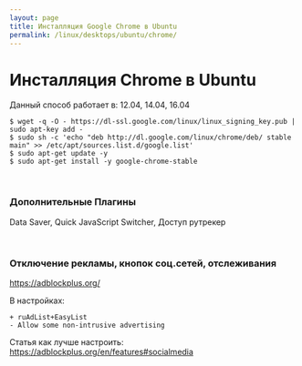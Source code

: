 ```yaml
---
layout: page
title: Инсталляция Google Chrome в Ubuntu
permalink: /linux/desktops/ubuntu/chrome/
---
```


# Инсталляция Chrome в Ubuntu

Данный способ работает в: 12.04, 14.04, 16.04

    $ wget -q -O - https://dl-ssl.google.com/linux/linux_signing_key.pub | sudo apt-key add -
    $ sudo sh -c 'echo "deb http://dl.google.com/linux/chrome/deb/ stable main" >> /etc/apt/sources.list.d/google.list'
    $ sudo apt-get update -y
    $ sudo apt-get install -y google-chrome-stable


<br/>

### Дополнительные Плагины

Data Saver, Quick JavaScript Switcher, Доступ рутрекер


<br/>

### Отключение рекламы, кнопок соц.сетей, отслеживания

https://adblockplus.org/


В настройках:

    + ruAdList+EasyList
    - Allow some non-intrusive advertising


Статья как лучше настроить:  
https://adblockplus.org/en/features#socialmedia
